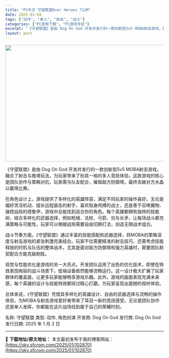 ```yaml
---
title: "PC中文 守望联盟Over Heroes 712M"
date: 2025-01-04
tags: ["动作", "单人", "射击", "战斗"]
categories: ["PC游戏下载", "PC游戏专区"]
excerpt: "《守望联盟》是由 Dog On God 开发并发行的一款创新型5v5 MOBA射击游戏，融合了射击与推塔玩法，为玩家带来了别具一格的多人竞技体验。这款游戏的核心是团队协作与策略对抗，玩家需与队友配合，摧毁敌方防御塔，最终击破对方水晶以赢得比赛。 在角色设计上，游戏提供了多样化的英雄阵容，满足不同玩家&hellip;"
layout: post
---
```


<img class="aligncenter size-full wp-image-102871" src="https://sky.sfcrom.com/wp-content/uploads/2025/01/2025010402560755.webp" alt="" width="660" height="370" />

《守望联盟》是由 Dog On God 开发并发行的一款创新型5v5 MOBA射击游戏，融合了射击与推塔玩法，为玩家带来了别具一格的多人竞技体验。这款游戏的核心是团队协作与策略对抗，玩家需与队友配合，摧毁敌方防御塔，最终击破对方水晶以赢得比赛。

在角色设计上，游戏提供了多样化的英雄阵容，满足不同玩家的操作喜好。无论是偏好灵活机动、擅长远程狙击的射手，喜欢贴身肉搏的战士，还是善于召唤魔物、操控战局的德鲁伊，游戏中总能找到适合你的角色。每个英雄都拥有独特的技能树，结合多样化的武器选择，例如枪械、法杖、弓箭、剑与长矛，让每场战斗都充满策略与可能性。玩家可以根据战局需要自由切换打法，创造无限战术组合。

战斗节奏方面，《守望联盟》通过丰富的技能搭配和武器选择，将MOBA的策略深度与射击游戏的紧张刺激完美结合。玩家不仅需要精准的射击技巧，还需考虑技能释放的时机与队伍的整体战术，尤其是面对敌方防御塔和强力英雄时，需要团队默契配合方能克敌制胜。

视觉与性能优化是游戏的另一大亮点。开发团队运用了出色的优化技术，即使在特效表现绚丽的战斗场景下，低端设备依然能够流畅运行。这一设计极大扩展了玩家群体的覆盖面，让更多玩家能够畅享游戏乐趣。此外，游戏的画面表现充满未来感，每个英雄的设计与技能特效都经过精心打磨，为玩家呈现出震撼的视听体验。

总体来说，《守望联盟》凭借其多样化的英雄设计、自由的武器选择与流畅的操作体验，为MOBA与射击游戏爱好者带来了耳目一新的竞技感受。无论是团队协作还是单人发挥，你都能在这片战场找到属于自己的荣耀时刻。

名称: 守望联盟
类型: 动作, 角色扮演
开发商: Dog On God
发行商: Dog On God
发行日期: 2025 年 1 月 2 日

---
📖 **下载地址/原文地址：** 本文最初发布于我的博客网站：[https://sky.sfcrom.com/2025/01/102870](https://sky.sfcrom.com/2025/01/102870)
